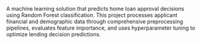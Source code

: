 A machine learning solution that predicts home loan approval decisions using Random Forest classification. This project processes applicant financial and demographic data through comprehensive preprocessing pipelines, evaluates feature importance, and uses hyperparameter tuning to optimize lending decision predictions.
